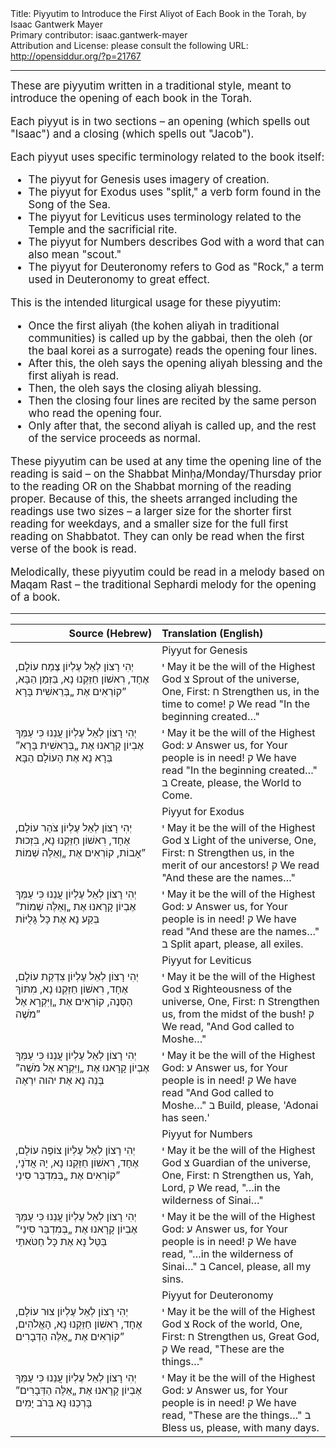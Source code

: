 <html>
<head></head>
<body>
Title: Piyyutim to Introduce the First Aliyot of Each Book in the Torah, by Isaac Gantwerk Mayer<br />
Primary contributor: isaac.gantwerk-mayer<br />
Attribution and License: please consult the following URL: <a href="http://opensiddur.org/?p=21767">http://opensiddur.org/?p=21767</a>
<p />
<hr />

<div class="english" style="font-size: 1.2em;"> 
These are piyyutim written in a traditional style, meant to introduce the opening of each book in the Torah.

Each piyyut is in two sections – an opening (which spells out "Isaac") and a closing (which spells out "Jacob").

Each piyyut uses specific terminology related to the book itself:
<ul>
<li>The piyyut for Genesis uses imagery of creation.</li>
<li>The piyyut for Exodus uses "split," a verb form found in the Song of the Sea.</li>
<li>The piyyut for Leviticus uses terminology related to the Temple and the sacrificial rite.</li>
<li>The piyyut for Numbers describes God with a word that can also mean "scout."</li>
<li>The piyyut for Deuteronomy refers to God as "Rock," a term used in Deuteronomy to great effect.</li>
</ul>

This is the intended liturgical usage for these piyyutim:
<ul>
<li>Once the first aliyah (the kohen aliyah in traditional communities) is called up by the gabbai, then the oleh (or the baal korei as a surrogate) reads the opening four lines.</li>
<li>After this, the oleh says the opening aliyah blessing and the first aliyah is read.</li>
<li>Then, the oleh says the closing aliyah blessing.</li>
<li>Then the closing four lines are recited by the same person who read the opening four.</li>
<li>Only after that, the second aliyah is called up, and the rest of the service proceeds as normal.</li>
</ul>

These piyyutim can be used at any time the opening line of the reading is said – on the Shabbat Minḥa/Monday/Thursday prior to the reading OR on the Shabbat morning of the reading proper. Because of this, the sheets arranged including the readings use two sizes – a larger size for the shorter first reading for weekdays, and a smaller size for the full first reading on Shabbatot. They can only be read when the first verse of the book is read.

Melodically, these piyyutim could be read in a melody based on Maqam Rast – the traditional Sephardi melody for the opening of a book.
</div>

<hr />

<table style="margin-left: auto;margin-right: auto;" class="draggable">
<thead><tr><th id="x" style="text-align: right;">Source (Hebrew)</th><th style="text-align: left;">Translation (English)</th></tr></thead>
<tbody>
<tr><td style="vertical-align:top;" width="46%">
<div class="liturgy"><span lang="he">

</span></div></td>
 
<td style="vertical-align:top;" width="53%">
<div class="english">
Piyyut for Genesis
</div></td></tr>


<tr><td style="vertical-align:top;" width="46%">
<div class="liturgy"><span lang="he">
יְהִי רָצוֹן לְאֵל עֶלְיוֹן
צֶמַח עוֹלָם, אֶחָד, רִאשׁוֹן
חַזֵּקְנוּ נָא, בַּזְּמַן הַבָּא,
קוֹרְאִים אֶת „בְּרֵאשִׁית בָּרָא”
</span></div></td>
 
<td style="vertical-align:top;" width="53%">
<div class="english">
<span class="hebrew">י</span> May it be the will of the Highest God
<span class="hebrew">צ</span> Sprout of the universe, One, First:
<span class="hebrew">ח</span> Strengthen us, in the time to come!
<span class="hebrew">ק</span> We read "In the beginning created…"
 </div></td></tr>


<tr><td style="vertical-align:top;" width="46%">
<div class="liturgy"><span lang="he">
יְהִי רָצוֹן לְאֵל עֶלְיוֹן
עֲנֵנוּ כִּי עַמְּךָ אֶבְיוֹן
קָרָאנוּ אֶת „בְּרֵאשִׁית בָּרָא”
בְּרָא נָא אֶת הָעוֹלָם הַבָּא
</span></div></td>
 
<td style="vertical-align:top;" width="53%">
<div class="english">
<span class="hebrew">י</span> May it be the will of the Highest God:
<span class="hebrew">ע</span> Answer us, for Your people is in need!
<span class="hebrew">ק</span> We have read "In the beginning created…"
<span class="hebrew">ב</span> Create, please, the World to Come.
</div></td></tr>


<tr><td style="vertical-align:top;" width="46%">
<div class="liturgy"><span lang="he">

</span></div></td>
 
<td style="vertical-align:top;" width="53%">
<div class="english">
Piyyut for Exodus
 </div></td></tr>


<tr><td style="vertical-align:top;" width="46%">
<div class="liturgy"><span lang="he">
יְהִי רָצוֹן לְאֵל עֶלְיוֹן
צֹהַר עוֹלָם, אֶחָד, רִאשׁוֹן
חַזֵּקְנוּ נָא, בִּזְכוּת אָבוֹת,
קוֹרְאִים אֶת „וְאֵלֶּה שְׁמוֹת”
</span></div></td>
 
<td style="vertical-align:top;" width="53%">
<div class="english">
<span class="hebrew">י</span> May it be the will of the Highest God
<span class="hebrew">צ</span> Light of the universe, One, First:
<span class="hebrew">ח</span> Strengthen us, in the merit of our ancestors!
<span class="hebrew">ק</span> We read "And these are the names…"
</div></td></tr>


<tr><td style="vertical-align:top;" width="46%">
<div class="liturgy"><span lang="he">
יְהִי רָצוֹן לְאֵל עֶלְיוֹן
עֲנֵנוּ כִּי עַמְּךָ אֶבְיוֹן
קָרָאנוּ אֶת „וְאֵלֶּה שְׁמוֹת”
בְּקַע נָא אֶת כָּל גָּלֻיּוֹת
</span></div></td>
 
<td style="vertical-align:top;" width="53%">
<div class="english">
<span class="hebrew">י</span> May it be the will of the Highest God:
<span class="hebrew">ע</span> Answer us, for Your people is in need!
<span class="hebrew">ק</span> We have read "And these are the names…"
<span class="hebrew">ב</span> Split apart, please, all exiles.
</div></td></tr>


<tr><td style="vertical-align:top;" width="46%">
<div class="liturgy"><span lang="he">

</span></div></td>
 
<td style="vertical-align:top;" width="53%">
<div class="english">
Piyyut for Leviticus
</div></td></tr>


<tr><td style="vertical-align:top;" width="46%">
<div class="liturgy"><span lang="he">
יְהִי רָצוֹן לְאֵל עֶלְיוֹן
צִדְקַת עוֹלָם, אֶחָד, רִאשׁוֹן
חַזֵּקְנוּ נָא, מִתּוֹךְ הַסְּנֶה,
קוֹרְאִים אֶת „וַיִּקְרָא אֶל מֹשֶׁה”
</span></div></td>
 
<td style="vertical-align:top;" width="53%">
<div class="english">
<span class="hebrew">י</span> May it be the will of the Highest God
<span class="hebrew">צ</span> Righteousness of the universe, One, First:
<span class="hebrew">ח</span> Strengthen us, from the midst of the bush!
<span class="hebrew">ק</span> We read, "And God called to Moshe…"
</div></td></tr>


<tr><td style="vertical-align:top;" width="46%">
<div class="liturgy"><span lang="he">
יְהִי רָצוֹן לְאֵל עֶלְיוֹן
עֲנֵנוּ כִּי עַמְּךָ אֶבְיוֹן
קָרָאנוּ אֶת „וַיִּקְרָא אֶל מֹשֶׁה”
בְּנֵה נָא אֶת יהוה יִרְאֶה
</span></div></td>
 
<td style="vertical-align:top;" width="53%">
<div class="english">
<span class="hebrew">י</span> May it be the will of the Highest God:
<span class="hebrew">ע</span> Answer us, for Your people is in need!
<span class="hebrew">ק</span> We have read "And God called to Moshe…"
<span class="hebrew">ב</span> Build, please, 'Adonai has seen.'
</div></td></tr>


<tr><td style="vertical-align:top;" width="46%">
<div class="liturgy"><span lang="he">

</span></div></td>
 
<td style="vertical-align:top;" width="53%">
<div class="english">
Piyyut for Numbers
</div></td></tr>


<tr><td style="vertical-align:top;" width="46%">
<div class="liturgy"><span lang="he"> 
יְהִי רָצוֹן לְאֵל עֶלְיוֹן
צוֹפֶה עוֹלָם, אֶחָד, רִאשׁוֹן
חַזֵּקְנו נָא, יָהּ אֲדֹנָי,
קוֹרְאִים אֶת „בְּמִדְבַּר סִינַי”
</span></div></td>
 
<td style="vertical-align:top;" width="53%">
<div class="english">
<span class="hebrew">י</span> May it be the will of the Highest God
<span class="hebrew">צ</span> Guardian of the universe, One, First:
<span class="hebrew">ח</span> Strengthen us, Yah, Lord,
<span class="hebrew">ק</span> We read, "…in the wilderness of Sinai…"
</div></td></tr>


<tr><td style="vertical-align:top;" width="46%">
<div class="liturgy"><span lang="he">
יְהִי רָצוֹן לְאֵל עֶלְיוֹן
עֲנֵנוּ כִּי עַמְּךָ אֶבְיוֹן
קָרָאנוּ אֶת „בְּמִדְבַּר סִינַי”
בַּטֵּל נָא אֶת כָּל חַטֹּאתַי
</span></div></td>
 
<td style="vertical-align:top;" width="53%">
<div class="english">
<span class="hebrew">י</span> May it be the will of the Highest God:
<span class="hebrew">ע</span> Answer us, for Your people is in need!
<span class="hebrew">ק</span> We have read, "…in the wilderness of Sinai…"
<span class="hebrew">ב</span> Cancel, please, all my sins.
</div></td></tr>


<tr><td style="vertical-align:top;" width="46%">
<div class="liturgy"><span lang="he">

</span></div></td>
 
<td style="vertical-align:top;" width="53%">
<div class="english">
Piyyut for Deuteronomy
</div></td></tr>


<tr><td style="vertical-align:top;" width="46%">
<div class="liturgy"><span lang="he">
יְהִי רָצוֹן לְאֵל עֶלְיוֹן
צוּר עוֹלָם, אֶחָד, רִאשׁוֹן
חַזֵּקְנוּ נָא, הָאֱלֹהִים,
קוֹרְאִים אֶת „אֵלֶּה הַדְּבָרִים”
</span></div></td>
 
<td style="vertical-align:top;" width="53%">
<div class="english">
<span class="hebrew">י</span> May it be the will of the Highest God
<span class="hebrew">צ</span> Rock of the world, One, First:
<span class="hebrew">ח</span> Strengthen us, Great God,
<span class="hebrew">ק</span> We read, "These are the things…"
</div></td></tr>


<tr><td style="vertical-align:top;" width="46%">
<div class="liturgy"><span lang="he">
יְהִי רָצוֹן לְאֵל עֶלְיוֹן
עֲנֵנוּ כִּי עַמְּךָ אֶבְיוֹן
קָרָאנוּ אֶת „אֵלֶּה הַדְּבָרִים”
בָּרְכֵנוּ נָא בְּרֹב יָמִים
</span></div></td>
 
<td style="vertical-align:top;" width="53%">
<div class="english">
<span class="hebrew">י</span> May it be the will of the Highest God:
<span class="hebrew">ע</span> Answer us, for Your people is in need!
<span class="hebrew">ק</span> We have read, "These are the things…"
<span class="hebrew">ב</span> Bless us, please, with many days.
</div></td></tr>
</tbody></table>


</body>
</html>